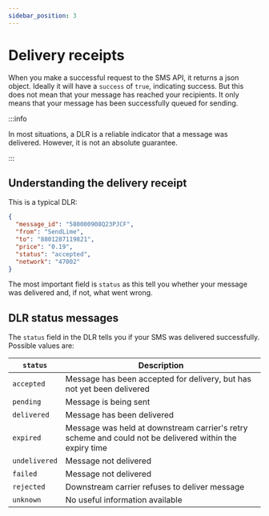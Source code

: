 ```yaml
---
sidebar_position: 3
---
```


# Delivery receipts
When you make a successful request to the SMS API, it returns a json object. Ideally it will have a `success` of `true`, indicating success. But this does not mean that your message has reached your recipients. It only means that your message has been successfully queued for sending.

:::info

In most situations, a DLR is a reliable indicator that a message was delivered. However, it is not an absolute guarantee.

:::

## Understanding the delivery receipt
This is a typical DLR:
```json
{
  "message_id": "580000908Q23PJCF",
  "from": "SendLime",
  "to": "8801287119821",
  "price": "0.19",
  "status": "accepted",
  "network": "47002"
}
```

The most important field is `status` as this tell you whether your message was delivered and, if not, what went wrong.

## DLR status messages
The `status` field in the DLR tells you if your SMS was delivered successfully. Possible values are:

| `status`      | Description                                                            |
|---------------|------------------------------------------------------------------------|
| `accepted`    | Message has been accepted for delivery, but has not yet been delivered |
| `pending`     | Message is being sent                                                  |
| `delivered`   | Message has been delivered                                             |
| `expired`     | Message was held at downstream carrier's retry scheme and could not be delivered within the expiry time |
| `undelivered` | Message not delivered                                                  |
| `failed`      | Message not delivered                                                  |
| `rejected`    | Downstream carrier refuses to deliver message                          |
| `unknown`     | No useful information available                                        |